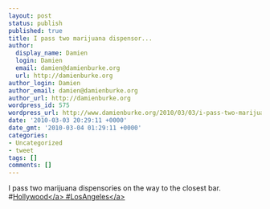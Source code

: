 ```yaml
---
layout: post
status: publish
published: true
title: I pass two marijuana dispensor...
author:
  display_name: Damien
  login: Damien
  email: damien@damienburke.org
  url: http://damienburke.org
author_login: Damien
author_email: damien@damienburke.org
author_url: http://damienburke.org
wordpress_id: 575
wordpress_url: http://www.damienburke.org/2010/03/03/i-pass-two-marijuana-dispensor/
date: '2010-03-03 20:29:11 +0000'
date_gmt: '2010-03-04 01:29:11 +0000'
categories:
- Uncategorized
- tweet
tags: []
comments: []
---
```

<p>I pass two marijuana dispensories on the way to the closest bar. #<a href="http:&#47;&#47;search.twitter.com&#47;search?q=%23Hollywood" class="aktt_hashtag">Hollywood<&#47;a> #<a href="http:&#47;&#47;search.twitter.com&#47;search?q=%23LosAngeles" class="aktt_hashtag">LosAngeles<&#47;a></p>
